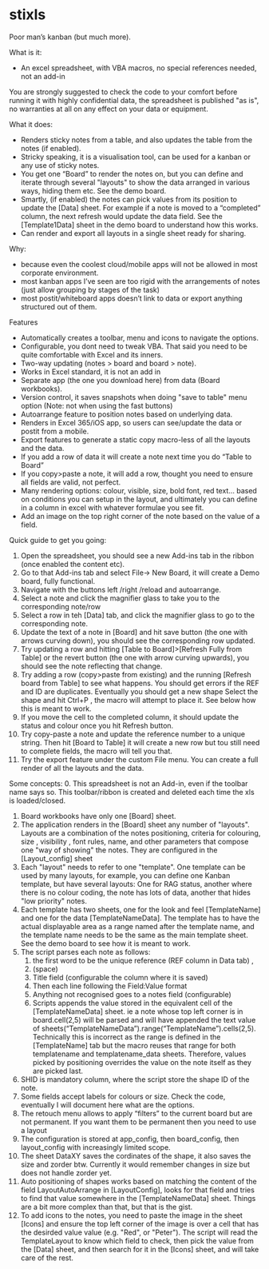# stixls
Poor man’s kanban (but much more).

What is it:
- An excel spreadsheet, with VBA macros, no special references needed, not an add-in

You are strongly suggested to check the code to your comfort before running it with highly confidential data, the spreadsheet is published "as is", no warranties at all on any effect on your data or equipment.

What it does:
- Renders sticky notes from a table, and also updates the table from the notes (if enabled).
- Stricky speaking, it is a visualisation tool, can be used for a kanban or any use of sticky notes.
- You get one “Board” to render the notes on,  but you can define and iterate through several "layouts" to show the data arranged in various ways, hiding them etc. See the demo board.
- Smartly, (if enabled) the notes can pick values from its position to update the [Data] sheet. For example if a note is moved to a “completed” column, the next refresh would update the data field. See the [Template1Data] sheet in the demo board to understand how this works.
- Can render and export all layouts in a single
sheet ready for sharing.


Why:
- because even the coolest cloud/mobile apps will not be allowed in most corporate environment.
- most kanban apps I’ve seen are too rigid with the arrangements of notes (just allow grouping by stages of the task) 
- most postit/whiteboard apps doesn’t link to data or export anything structured out of them.



Features
- Automatically creates a toolbar,  menu and icons to navigate the options. 
- Configurable, you dont need to tweak VBA. That said you need to be quite comfortable with Excel and its inners.
- Two-way updating (notes > board and board > note).
- Works in Excel standard, it is not an add in
- Separate app (the one you download here) from data (Board workbooks).
- Version control, it saves snapshots when doing "save to table" menu option (Note: not when using the fast buttons)
- Autoarrange feature to position notes based on underlying data.
- Renders in Excel 365/iOS app, so users can see/update the data or postit from a mobile.  
- Export features to generate a static copy macro-less of all the layouts and the data.
- If you add a row of data it will create  a note next time you do “Table to Board” 
- If you copy>paste a note, it will add a row, thought you need to ensure all fields are valid, not perfect.
- Many rendering options: colour, visible, size, bold font, red text... based on conditions you can setup in the layout, and ultimately you can define in a column in excel with whatever formulae you see fit.
- Add an image on the top right corner of the note based on the value of a field. 

Quick guide to get you going:

1. Open the spreadsheet, you should see a new Add-ins tab in the ribbon (once enabled the content etc).  
2. Go to that Add-ins tab and select File-> New Board, it will create a Demo board, fully functional.
3. Navigate with the buttons left /right /reload and autoarrange. 
4. Select a note and click the magnifier glass to take you to the corresponding note/row 
5. Select a row in teh [Data] tab, and click the magnifier glass to go to the corresponding note.
6. Update the text of a note in [Board] and hit save button (the one with arrows curving down), you should see the corresponding row updated. 
7. Try updating a row and hitting  [Table to Board]>[Refresh Fully from Table] or the revert button (the one with arrow curving upwards), you should see the note reflecting that change.
8. Try adding a row (copy>paste from existing) and the running [Refresh board from Table] to see what happens. 
    You should get errors if the REF and ID are duplicates.
    Eventually you should get a new shape
    Select the shape and hit Ctrl+P , the macro will attempt to place it. See below how this is meant to work.
9. If you move the cell to the completed column, it should update the status and colour once you hit Refresh button.
10. Try copy-paste a note and update the reference number to a unique string.  Then hit [Board to Table] it will create a new row but tou still need to complete fields, the macro will tell you that.
11. Try the export feature under the custom File menu. You can create a full render of all the layouts and the data.

Some  concepts:
0. This spreadsheet is not an Add-in, even if the toolbar name says so. This toolbar/ribbon is created and deleted each time the xls is loaded/closed. 
1. Board workbooks have only one [Board] sheet.
2. The application renders in the [Board] sheet any number of "layouts". Layouts are a combination of the notes positioning, criteria for colouring, size , visibility , font rules, name, and other parameters that compose one "way of showing" the notes. They are configured in the [Layout_config] sheet
3. Each "layout" needs to refer to one "template".  One template can be used by many layouts, for example, you can define one Kanban template, but have several layouts: One for RAG status, another where there is no colour coding,  the note has lots of data, another that hides "low priority" notes.
4. Each template has two sheets, one for the look and feel [TemplateName] and one for the data [TemplateNameData]. The template has to have the actual displayable area as a range named after the template name, and the template name needs to be the same as the main template sheet. See the demo board to see how it is meant to work. 
5. The script parses each note as follows:
    1. the first word to be the unique reference (REF column in Data tab) , 
    2. (space)
    3. Title field (configurable the column where it is saved) 
    4. Then each line following the Field:Value format  
    5. Anything not recognised goes to a notes field (configurable)
    6. Scripts appends the value stored in the equivalent cell of the [TemplateNameData]  sheet. ie a note whose top left corner is in board.cell(2,5) will be parsed and will have appended the text value of sheets(“TemplateNameData”).range(“TemplateName”).cells(2,5). Technically this is incorrect as the range is defined in the [TemplateName] tab but the macro reuses that range for both templatename and templatename_data sheets.  Therefore, values picked by positioning overrides the value on the note itself as they are picked last.
6. SHID is mandatory column, where the script store the shape ID of the note.
7. Some fields accept labels for colours or size. Check the code, eventually I will document here what are the options. 
8. The retouch menu allows to apply “filters” to the current board but are not permanent. If you want them to be permanent then you need to use a layout 
9. The configuration is stored at app_config, then board_config, then layout_config with increasingly limited scope.
10. The sheet DataXY saves the cordinates of the shape, it also saves the size and zorder btw. Currently it would remember changes in size but does not handle zorder yet.
11. Auto positioning of shapes works based on matching the content of the field LayoutAutoArrange in [LayoutConfig], looks for that field and tries to find that value somewhere in the [TemplateNameData] sheet. Things are a bit more complex than that, but that is the gist.
12. To add icons to the notes, you need to paste the image in the sheet [Icons] and ensure the top left corner of the image is over a cell that has the desirded value value (e.g. "Red", or "Peter"). The script will read the TemplateLayout to know which field to check, then pick the value from the [Data] sheet, and then search for it in the [Icons] sheet, and will take care of the rest.
